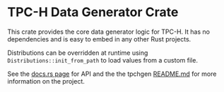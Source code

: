 # TPC-H Data Generator Crate 

This crate provides the core data generator logic for TPC-H. It has no
dependencies and is easy to embed in any other Rust projects.

Distributions can be overridden at runtime using `Distributions::init_from_path` to load values from a custom file.

See the [docs.rs page](https://docs.rs/tpchgen/latest/tpchgen/) for API and the
the tpchgen [README.md](https://github.com/clflushopt/tpchgen-rs) for more
information on the project.
